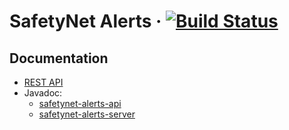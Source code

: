 # SafetyNet Alerts &middot; [![Build Status](https://travis-ci.com/np111/P5_safetynet.svg?branch=master)](https://travis-ci.com/np111/P5_safetynet)

## Documentation

- [REST API](https://np111.github.io/P5_safetynet/httpapi/)
- Javadoc:
  - [safetynet-alerts-api](https://np111.github.io/P5_safetynet/javadoc/api/)
  - [safetynet-alerts-server](https://np111.github.io/P5_safetynet/javadoc/server/)
